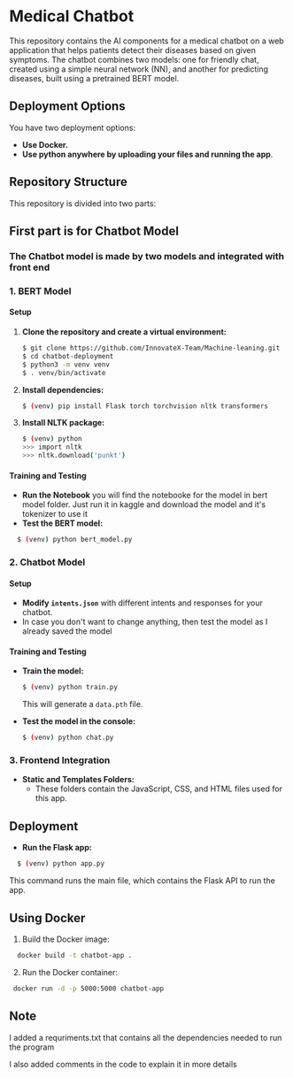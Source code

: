 # Medical Chatbot

This repository contains the AI components for a medical chatbot on a web application that helps patients detect their diseases based on given symptoms. The chatbot combines two models: one for friendly chat, created using a simple neural network (NN), and another for predicting diseases, built using a pretrained BERT model.

## Deployment Options

You have two deployment options:

* **Use Docker.**
* **Use python anywhere by uploading your files and running the app**.

## Repository Structure

This repository is divided into two parts:

## First part is for Chatbot Model

### The Chatbot model is made by two models and integrated with front end

### 1. BERT Model

#### Setup

1. **Clone the repository and create a virtual environment:**
   ```bash
   $ git clone https://github.com/InnovateX-Team/Machine-leaning.git
   $ cd chatbot-deployment
   $ python3 -m venv venv
   $ . venv/bin/activate
   ```
2. **Install dependencies:**
   ```bash
   $ (venv) pip install Flask torch torchvision nltk transformers
   ```
3. **Install NLTK package:**
   ```bash
   $ (venv) python
   >>> import nltk
   >>> nltk.download('punkt')
   ```

#### Training and Testing

* **Run the Notebook** you will find the notebooke for the model in bert model folder. Just run it in kaggle and download the model and it's tokenizer to use it
* **Test the BERT model:**

```bash
  $ (venv) python bert_model.py
```

### 2. Chatbot Model

#### Setup

* **Modify `intents.json`** with different intents and responses for your chatbot.
* In case you don't want to change anything, then test the model as I already saved the model

#### Training and Testing

* **Train the model:**

  ```bash
  $ (venv) python train.py
  ```

  This will generate a `data.pth` file.
* **Test the model in the console:**

  ```bash
  $ (venv) python chat.py
  ```

### 3. Frontend Integration

* **Static and Templates Folders:**
  * These folders contain the JavaScript, CSS, and HTML files used for this app.

## Deployment

* **Run the Flask app:**

```bash
  $ (venv) python app.py
```

  This command runs the main file, which contains the Flask API to run the app.

## Using Docker

1. Build the Docker image:

```bash
  docker build -t chatbot-app .

```

2. Run the Docker container:

```bash
 docker run -d -p 5000:5000 chatbot-app

```

## Note

I added a requriments.txt that contains all the dependencies needed to run the program

I also added comments in the code to explain it in more details
